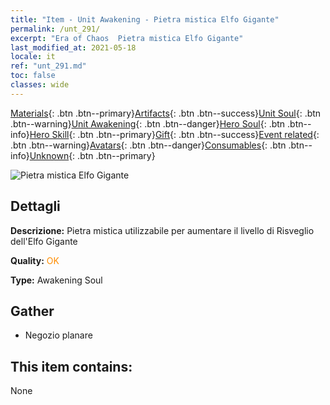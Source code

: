 ```yaml
---
title: "Item - Unit Awakening - Pietra mistica Elfo Gigante"
permalink: /unt_291/
excerpt: "Era of Chaos  Pietra mistica Elfo Gigante"
last_modified_at: 2021-05-18
locale: it
ref: "unt_291.md"
toc: false
classes: wide
---
```

 [Materials](/ItemsIT/){: .btn .btn--primary}[Artifacts](/ItemsIT/Artifacts/){: .btn .btn--success}[Unit Soul](/ItemsIT/UnitSoul/){: .btn .btn--warning}[Unit Awakening](/ItemsIT/UnitAwakening/){: .btn .btn--danger}[Hero Soul](/ItemsIT/HeroSoul/){: .btn .btn--info}[Hero Skill](/ItemsIT/HeroSkill/){: .btn .btn--primary}[Gift](/ItemsIT/Gift/){: .btn .btn--success}[Event related](/ItemsIT/Events/){: .btn .btn--warning}[Avatars](/ItemsIT/Avatars/){: .btn .btn--danger}[Consumables](/ItemsIT/Consumables/){: .btn .btn--info}[Unknown](/ItemsIT/Unknown/){: .btn .btn--primary}

 ![Pietra mistica Elfo Gigante](/images/u/tia_mujingling.jpg)

## Dettagli
 **Descrizione:** Pietra mistica utilizzabile per aumentare il livello di Risveglio dell'Elfo Gigante

 **Quality:** <span style="color: #FF8C00">OK</span>

 **Type:** Awakening Soul

## Gather

*    Negozio planare 

## This item contains:

  None

